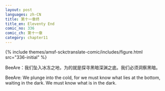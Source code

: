 ```yaml
---
layout: post
languages: zh-CN
title: 第十一章终
title_en: Eleventy End
comic_no: 336
comic_ch: 第十一章
category: chapter11
---
```

{% include themes/amsf-sckctranslate-comic/includes/figure.html src="336-initial" %}

BeeAre：我们坠入冰冻之地，为的就是探寻黑暗深渊之底。我们必须洞察黑暗。

BeeAre: We plunge into the cold, for we must know what lies at the bottom, waiting in the dark. We must know what is in the dark.

